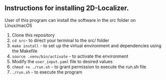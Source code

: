Instructions for installing 2D-Localizer.  
----------------------------------------------- 

User of this program can install the software in the src folder on Linux/macOS

1. Clone this repository
2. `cd src`- to direct your terminal to the src/ folder
3. `make install` - to set up the virtual environment and dependencies using the Makefile
4. `source .venv/bin/activate` - to activate the environment
4. Modify the `user_input.yaml` file to desired values
5. `chmod +x ./run.sh` - to grant permission to execute the run.sh file
6. `./run.sh` - to execute the program


